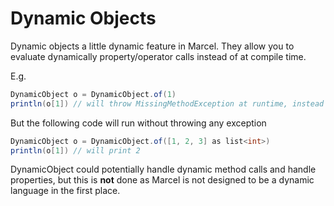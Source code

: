 # Dynamic Objects

Dynamic objects a little dynamic feature in Marcel. They allow you to evaluate dynamically property/operator calls instead of
at compile time.

E.g.

```java
DynamicObject o = DynamicObject.of(1)
println(o[1]) // will throw MissingMethodException at runtime, instead of a semantic error at compile time
```

But the following code will run without throwing any exception
```java
DynamicObject o = DynamicObject.of([1, 2, 3] as list<int>)
println(o[1]) // will print 2
```


DynamicObject could potentially handle dynamic method calls and handle properties, but this is **not** done as Marcel
is not designed to be a dynamic language in the first place.